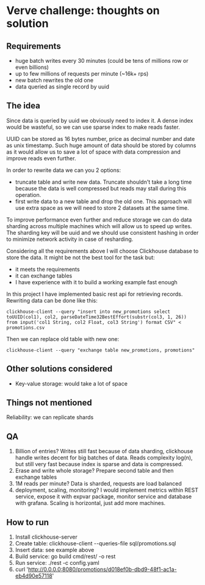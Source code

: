 # Verve challenge: thoughts on solution

## Requirements 
- huge batch writes every 30 minutes (could be tens of millions row or even billions)
- up to few millions of requests per minute (~16k+ rps)
- new batch rewrites the old one
- data queried as single record by uuid

## The idea
Since data is queried by uuid we obviously need to index it.
A dense index would be wasteful, so we can use sparse index to make reads faster.

UUID can be stored as 16 bytes number, price as decimal number and date as unix timestamp.
Such huge amount of data should be stored by columns as it would allow us to save a lot of space with data compression and improve reads even further.

In order to rewrite data we can you 2 options:
- truncate table and write new data. Truncate shouldn't take a long time because the data is well compressed but reads may stall during this operation.
- first write data to a new table and drop the old one. This approach will use extra space as we will need to store 2 datasets at the same time.

To improve performance even further and reduce storage we can do data sharding across multiple machines which will allow us to speed up writes.
The sharding key will be uuid and we should use consistent hashing in order to minimize network activity in case of resharding. 

Considering all the requirements above I will choose Clickhouse database to store the data. It might be not the best tool for the task but:
- it meets the requirements
- it can exchange tables
- I have experience with it to build a working example fast enough
	
In this project I have implemented basic rest api for retrieving records. Rewriting data can be done like this:

`` clickhouse-client --query "insert into new_promotions select toUUID(col1), col2, parseDateTime32BestEffort(substr(col3, 1, 26)) from input('col1 String, col2 Float, col3 String') format CSV" < promotions.csv ``

Then we can replace old table with new one:

`` clickhouse-client --query "exchange table new_promotions, promotions" ``

## Other solutions considered

- Key-value storage: would take a lot of space

## Things not mentioned

Reliability: we can replicate shards

## QA
1. Billion of entries? Writes still fast because of data sharding, clickhouse handle writes decent for big batches of data. Reads complexity log(n), but still very fast because index is sparse and data is compressed.
2. Erase and write whole storage? Prepare second table and then exchange tables
3. 1M reads per minute? Data is sharded, requests are load balanced
4. deployment, scaling, monitoring? I would implement metrics within REST service, expose it with expvar package, monitor service and database with grafana. Scaling is horizontal, just add more machines.

## How to run

1. Install clickhouse-server
2. Create table: clickhouse-client --queries-file sql/promotions.sql
3. Insert data: see example above
4. Build service: go build cmd/rest/ -o rest
5. Run service: ./rest -c config.yaml
6. curl 'http://0.0.0.0:8080/promotions/d018ef0b-dbd9-48f1-ac1a-eb4d90e57118'
